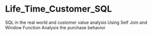 # Life_Time_Customer_SQL
SQL in the real world and customer value analysis Using Self Join and Window Function
Analysis the purchase behavior 

